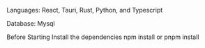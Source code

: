 Languages: React, Tauri, Rust, Python, and Typescript

Database: Mysql

Before Starting Install the dependencies
npm install or pnpm install
